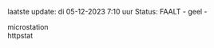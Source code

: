 laatste update: 
di 05-12-2023  7:10   uur 
Status: FAALT - geel - 
<div class="service Y">microstation</div><div class="service G">httpstat</div>